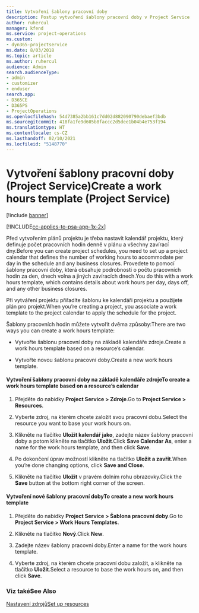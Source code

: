 ```yaml
---
title: Vytvoření šablony pracovní doby
description: Postup vytvoření šablony pracovní doby v Project Service
author: ruhercul
manager: kfend
ms.service: project-operations
ms.custom:
- dyn365-projectservice
ms.date: 8/03/2018
ms.topic: article
ms.author: ruhercul
audience: Admin
search.audienceType:
- admin
- customizer
- enduser
search.app:
- D365CE
- D365PS
- ProjectOperations
ms.openlocfilehash: 54d7385a2bb161c7dd02d882090790debaef3bdb
ms.sourcegitcommit: 418fa1fe9d605b8faccc2d5dee1b04b4e753f194
ms.translationtype: HT
ms.contentlocale: cs-CZ
ms.lasthandoff: 02/10/2021
ms.locfileid: "5148770"
---
```

# <a name="create-a-work-hours-template-project-service"></a><span data-ttu-id="53b70-103">Vytvoření šablony pracovní doby (Project Service)</span><span class="sxs-lookup"><span data-stu-id="53b70-103">Create a work hours template (Project Service)</span></span>

[!include [banner](../includes/psa-now-project-operations.md)]

[!INCLUDE[cc-applies-to-psa-app-1x-2x](../includes/cc-applies-to-psa-app-1x-2x.md)]

<span data-ttu-id="53b70-104">Před vytvořením plánů projektu je třeba nastavit kalendář projektu, který definuje počet pracovních hodin denně v plánu a všechny zavírací dny.</span><span class="sxs-lookup"><span data-stu-id="53b70-104">Before you can create project schedules, you need to set up a project calendar that defines the number of working hours to accommodate per day in the schedule and any business closures.</span></span> <span data-ttu-id="53b70-105">Provedete to pomocí šablony pracovní doby, která obsahuje podrobnosti o počtu pracovních hodin za den, dnech volna a jiných zavíracích dnech.</span><span class="sxs-lookup"><span data-stu-id="53b70-105">You do this with a work hours template, which contains details about work hours per day, days off, and any other business closures.</span></span>  
  
 <span data-ttu-id="53b70-106">Při vytváření projektu přiřadíte šablonu ke kalendáři projektu a použijete plán pro projekt.</span><span class="sxs-lookup"><span data-stu-id="53b70-106">When you’re creating a project, you associate a work template to the project calendar to apply the schedule for the project.</span></span>  
  
 <span data-ttu-id="53b70-107">Šablony pracovních hodin můžete vytvořit dvěma způsoby:</span><span class="sxs-lookup"><span data-stu-id="53b70-107">There are two ways you can create a work hours template:</span></span>  
  
-   <span data-ttu-id="53b70-108">Vytvořte šablonu pracovní doby na základě kalendáře zdroje.</span><span class="sxs-lookup"><span data-stu-id="53b70-108">Create a work hours template based on a resource’s calendar.</span></span>  
  
-   <span data-ttu-id="53b70-109">Vytvořte novou šablonu pracovní doby.</span><span class="sxs-lookup"><span data-stu-id="53b70-109">Create a new work hours template.</span></span>  
  
#### <a name="to-create-a-work-hours-template-based-on-a-resources-calendar"></a><span data-ttu-id="53b70-110">Vytvoření šablony pracovní doby na základě kalendáře zdroje</span><span class="sxs-lookup"><span data-stu-id="53b70-110">To create a work hours template based on a resource’s calendar</span></span>  
  
1.  <span data-ttu-id="53b70-111">Přejděte do nabídky **Project Service > Zdroje**.</span><span class="sxs-lookup"><span data-stu-id="53b70-111">Go to **Project Service > Resources**.</span></span>  
  
2.  <span data-ttu-id="53b70-112">Vyberte zdroj, na kterém chcete založit svou pracovní dobu.</span><span class="sxs-lookup"><span data-stu-id="53b70-112">Select the resource you want to base your work hours on.</span></span>  
  
3.  <span data-ttu-id="53b70-113">Klikněte na tlačítko **Uložit kalendář jako**, zadejte název šablony pracovní doby a potom klikněte na tlačítko **Uložit**.</span><span class="sxs-lookup"><span data-stu-id="53b70-113">Click **Save Calendar As**, enter a name for the work hours template, and then click **Save**.</span></span>  
  
4.  <span data-ttu-id="53b70-114">Po dokončení úprav možností klikněte na tlačítko **Uložit a zavřít**.</span><span class="sxs-lookup"><span data-stu-id="53b70-114">When you’re done changing options, click **Save and Close**.</span></span>  
  
5.  <span data-ttu-id="53b70-115">Klikněte na tlačítko **Uložit** v pravém dolním rohu obrazovky.</span><span class="sxs-lookup"><span data-stu-id="53b70-115">Click the **Save** button at the bottom right corner of the screen.</span></span>  
  
#### <a name="to-create-a-new-work-hours-template"></a><span data-ttu-id="53b70-116">Vytvoření nové šablony pracovní doby</span><span class="sxs-lookup"><span data-stu-id="53b70-116">To create a new work hours template</span></span>  
  
1.  <span data-ttu-id="53b70-117">Přejděte do nabídky **Project Service > Šablona pracovní doby**.</span><span class="sxs-lookup"><span data-stu-id="53b70-117">Go to **Project Service > Work Hours Templates**.</span></span>  
  
2.  <span data-ttu-id="53b70-118">Klikněte na tlačítko **Nový**.</span><span class="sxs-lookup"><span data-stu-id="53b70-118">Click **New**.</span></span>  
  
3.  <span data-ttu-id="53b70-119">Zadejte název šablony pracovní doby.</span><span class="sxs-lookup"><span data-stu-id="53b70-119">Enter a name for the work hours template.</span></span>  
  
4.  <span data-ttu-id="53b70-120">Vyberte zdroj, na kterém chcete pracovní dobu založit, a klikněte na tlačítko **Uložit**.</span><span class="sxs-lookup"><span data-stu-id="53b70-120">Select a resource to base the work hours on, and then click **Save**.</span></span>  
  
### <a name="see-also"></a><span data-ttu-id="53b70-121">Viz také</span><span class="sxs-lookup"><span data-stu-id="53b70-121">See Also</span></span>  
 [<span data-ttu-id="53b70-122">Nastavení zdrojů</span><span class="sxs-lookup"><span data-stu-id="53b70-122">Set up resources</span></span>](../psa/set-up-resources.md)
